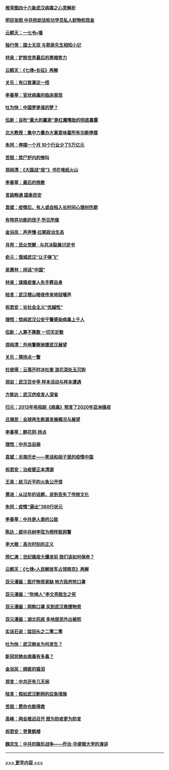 #### [推背图四十六象武汉病毒之心灵解析](../pages/nsc993/n11911761.md?t=03032031) 
#### [明目张胆 中共抢劫法轮功学员私人财物和现金](../pages/nsc993/n11910262.md?t=03032031) 
#### [云鹤天：一七令▪墙](../pages/nsc993/n11910627.md?t=03032031) 
#### [独行侠：国士无双 与郭泉先生相知小记](../pages/nsc993/n11910613.md?t=03032031) 
#### [林泉：铲除世界最后的黑暗势力](../pages/nsc993/n11909320.md?t=03032031) 
#### [云鹤天：《七律▪长征》再解](../pages/nsc993/n11909327.md?t=03032031) 
#### [关乐：有口皆罩这一捂](../pages/nsc993/n11908393.md?t=03032031) 
#### [李春草：官状病毒的临床表现](../pages/nsc993/n11908339.md?t=03032031) 
#### [吐为快：中国梦是谁的梦？](../pages/nsc993/n11906564.md?t=03032031) 
#### [伍新：自吹“最大的赢家”是红魔嘴脸的彻底暴露](../pages/nsc993/n11906407.md?t=03032031) 
#### [北大教授：集中力量办大事意味着所有功能停摆](../pages/nsc993/n11904800.md?t=03032031) 
#### [朱同：停摆一个月 10个行业少了5万亿元](../pages/nsc993/n11904498.md?t=03032031) 
#### [苦胆：焚尸炉内的惨叫](../pages/nsc993/n11904479.md?t=03032031) 
#### [郑纯清：《大国战“疫”》书在堆纸火山](../pages/nsc993/n11904450.md?t=03032031) 
#### [李春草：最后的挽歌](../pages/nsc993/n11904441.md?t=03032031) 
#### [言路畅通 国泰民安](../pages/nsc993/n11904222.md?t=03032031) 
#### [袁斌：疫情后，有人或会陷入长时间心理创伤期](../pages/nsc993/n11901514.md?t=03032031) 
#### [有特异功能的侄子 所见所做](../pages/nsc993/n11901154.md?t=03032031) 
#### [金浴凤：声声慢‧红朝政治生态](../pages/nsc993/n11899553.md?t=03032031) 
#### [肖邦：民众觉醒 · 与共决裂兼讨逆书](../pages/nsc993/n11898435.md?t=03032031) 
#### [俞元：饿城武汉“让子弹飞”](../pages/nsc993/n11898344.md?t=03032031) 
#### [吴惠林：闲话“中国”](../pages/nsc993/n11898182.md?t=03032031) 
#### [林泉：谋瘟疫害人失手葬自身](../pages/nsc993/n11897892.md?t=03032031) 
#### [陆言：武汉楼山暗夜传来地狱嚎声](../pages/nsc993/n11897033.md?t=03032031) 
#### [祝君安：论社会主义“优越性”](../pages/nsc993/n11897005.md?t=03032031) 
#### [理悟：惊闻武汉公安干警感染病毒上千人](../pages/nsc993/n11896947.md?t=03032031) 
#### [伍新：人算不算数 一切天定数](../pages/nsc993/n11893372.md?t=03032031) 
#### [郑纯清：外地警察驰援武汉展望](../pages/nsc993/n11893115.md?t=03032031) 
#### [关乐：猜拐点一瞥](../pages/nsc993/n11893020.md?t=03032031) 
#### [杜彼得：云落开时冰吐鉴 浪花深处玉沉钩](../pages/nsc993/n11892107.md?t=03032031) 
#### [郑岩：武汉百步亭 样本活动与样本遭遇](../pages/nsc993/n11892310.md?t=03032031) 
#### [方能达：武汉疠疫发人深省](../pages/nsc993/n11891376.md?t=03032031) 
#### [归元：2013年电视剧《病毒》预言了2020年亚洲瘟疫](../pages/nsc993/n11891126.md?t=03032031) 
#### [吕锡民：全球再生能源发展概况与展望](../pages/nsc993/n11890613.md?t=03032031) 
#### [李春草：醉花阴·拐点](../pages/nsc993/n11890567.md?t=03032031) 
#### [理悟：中共当自毙](../pages/nsc993/n11890559.md?t=03032031) 
#### [袁斌：另类历史——笑话和段子里的疫情中国](../pages/nsc993/n11889243.md?t=03032031) 
#### [祝君安：治疫要正本清源](../pages/nsc993/n11889085.md?t=03032031) 
#### [王易：给习近平的火急公开信](../pages/nsc993/n11888225.md?t=03032031) 
#### [萧进：从过年的话题，说到丢失了传统文化](../pages/nsc993/n11887732.md?t=03032031) 
#### [朱同：疫情“逼出”360行状元](../pages/nsc993/n11887678.md?t=03032031) 
#### [李春草：中共是人类的公敌](../pages/nsc993/n11887656.md?t=03032031) 
#### [陈达：就中共树李弦为榜样致网警](../pages/nsc993/n11887625.md?t=03032031) 
#### [李大眼：高光时刻的正义](../pages/nsc993/n11887585.md?t=03032031) 
#### [邢仁涛：世纪瘟疫大爆发前 我们该如何保命？](../pages/nsc993/n11887535.md?t=03032031) 
#### [云鹤天：《七律▪人民解放军占领南京》再解](../pages/nsc993/n11887524.md?t=03032031) 
#### [双元漫画：医疗物资紧缺 地方政府抢口罩](../pages/nsc993/n11884744.md?t=03032031) 
#### [双元漫画：“吹哨人”李文亮医生之死](../pages/nsc993/n11884705.md?t=03032031) 
#### [双元漫画：网购口罩 买到武汉救援物资](../pages/nsc993/n11884670.md?t=03032031) 
#### [双元漫画：湖北抗疫 多地居民外出被抓](../pages/nsc993/n11884643.md?t=03032031) 
#### [实话石说：猛回头之二零二零](../pages/nsc993/n11883968.md?t=03032031) 
#### [吐为快：武汉肺炎为何发生？](../pages/nsc993/n11882180.md?t=03032031) 
#### [新冠状肺炎病毒有多毒？](../pages/nsc993/n11881790.md?t=03032031) 
#### [金浴凤：绑匪的猫泪](../pages/nsc993/n11880664.md?t=03032031) 
#### [郑言：中共还有几天闹](../pages/nsc993/n11880645.md?t=03032031) 
#### [陆言：假如武汉断网的应急措施](../pages/nsc993/n11880619.md?t=03032031) 
#### [苦胆：愿你也能得救](../pages/nsc993/n11880601.md?t=03032031) 
#### [高峰：两会推迟召开  既为防疫更为防变](../pages/nsc993/n11879977.md?t=03032031) 
#### [祝君安：登黄鹤楼](../pages/nsc993/n11880583.md?t=03032031) 
#### [魏京生：中共的隐形战争——乔治‧华盛顿大学的演讲](../pages/nsc993/n11879765.md?t=03032031) 

----
#### [ >>> 更早内容 <<< ](../indexes/nsc993-earlier.md)
